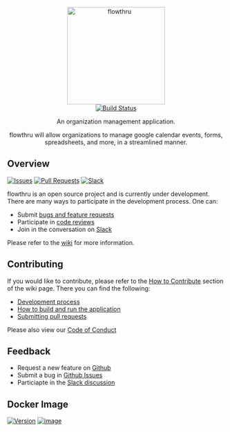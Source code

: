 <p align="center">
  <img src="https://github.com/flow-thru/front-end-design/blob/master/art/banners/png/flowthru_plain.png" alt="flowthru" width="226">
  <br>
  <a href="https://travis-ci.com/flow-thru/flowthru"><img src="https://travis-ci.com/flow-thru/flowthru.svg?branch=master" alt="Build Status"></a>
</p>

<p align="center">An organization management application.</p>

<p align="center">flowthru will allow organizations to manage google calendar events, forms, spreadsheets, and more, in a streamlined manner.</p>

## Overview
<p align="left">
    <a href="https://github.com/flow-thru/flowthru/issues?utf8=%E2%9C%93&q=is%3Aissue+is%3Aopen+"><img src="https://img.shields.io/github/issues/flow-thru/flowthru.svg" alt="Issues"></a>
    <a href="https://github.com/flow-thru/flowthru/pulls?utf8=%E2%9C%93&q=is%3Apr+is%3Aopen+"><img src="https://img.shields.io/github/issues-pr/flow-thru/flowthru.svg" alt="Pull Requests"></a>
    <a href="https://join.slack.com/t/flowthru/shared_invite/enQtNjYxMDM2Nzc5NDkzLTJiZTU0NGQ0ZTc0NjRjNDMxNDY4ODU0YzA4MTUwZTU5YmMyZTAyZmFiMjY4ZWFkNzI5MDYxMTUyMTY0Mjc3MTQ"><img src="https://img.shields.io/badge/chat-on%20slack-brightgreen.svg" alt="Slack"></a>
</p>

flowthru is an open source project and is currently under development. There are many ways to participate in the development process. One can:
- Submit [bugs and feature requests](https://github.com/flow-thru/flowthru/issues)
- Participate in [code reviews](https://github.com/flow-thru/flowthru/pulls)
- Join in the conversation on [Slack](https://join.slack.com/t/flowthru/shared_invite/enQtNjYxMDM2Nzc5NDkzLTJiZTU0NGQ0ZTc0NjRjNDMxNDY4ODU0YzA4MTUwZTU5YmMyZTAyZmFiMjY4ZWFkNzI5MDYxMTUyMTY0Mjc3MTQ)  

Please refer to the [wiki](https://github.com/flow-thru/flowthru/wiki) for more information.

## Contributing
If you would like to contribute, please refer to the [How to Contribute](https://github.com/flow-thru/flowthru/wiki/How-to-Contribute) section of the wiki page. There you can find the following:
- [Development process](https://github.com/flow-thru/flowthru/wiki/Development-Process)
- [How to build and run the application](https://github.com/flow-thru/flowthru/wiki/How-to-Contribute#debugging-and-running)
- [Submitting pull requests](https://github.com/flow-thru/flowthru/wiki/How-to-Contribute)  

Please also view our [Code of Conduct](https://github.com/flow-thru/flow/blob/master/CODE_OF_CONDUCT.md)

## Feedback
- Request a new feature on [Github](https://github.com/flow-thru/flowthru/issues)
- Submit a bug in [Github Issues](https://github.com/flow-thru/flowthru/issues)
- Particiapte in the [Slack discussion](https://join.slack.com/t/flowthru/shared_invite/enQtNjYxMDM2Nzc5NDkzLTJiZTU0NGQ0ZTc0NjRjNDMxNDY4ODU0YzA4MTUwZTU5YmMyZTAyZmFiMjY4ZWFkNzI5MDYxMTUyMTY0Mjc3MTQ)


## Docker Image
<p align="left">
    <a href="https://microbadger.com/images/flowthru/flowthru"><img src="https://images.microbadger.com/badges/version/flowthru/flowthru.svg" alt="Version"></a>
    <a href="https://microbadger.com/images/flowthru/flowthru"><img src="https://images.microbadger.com/badges/image/flowthru/flowthru.svg" alt="image"></a>
</p>
